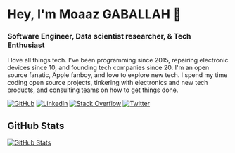 # Hey, I'm Moaaz GABALLAH 👋

### Software Engineer, Data scientist researcher, & Tech Enthusiast

I love all things tech. I've been programming since 2015, repairing electronic devices since 10, and founding tech companies since 20. I'm an open source fanatic, Apple fanboy, and love to explore new tech. I spend my time coding open source projects, tinkering with electronics and new tech products, and consulting teams on how to get things done.

[![GitHub](https://img.shields.io/badge/GitHub-Moaaz_Gaballah-black)](https://github.com/MoaazGaballah)
[![LinkedIn](https://img.shields.io/badge/LinkedIn-Moaaz_Gaballah-blue)](https://www.linkedin.com/in/moaazgaballah/)
[![Stack Overflow](https://img.shields.io/badge/Stack&nbsp;Overflow-Moaaz_Gaballah-orange)](https://stackoverflow.com/users/11275490/moaaz-gaballah)
[![Twitter](https://img.shields.io/twitter/url.svg?label=Follow%20%40gaballah_moaaz&style=social&url=https%3A%2F%2Ftwitter.com%2Fgaballah_moaaz)](https://twitter.com/gaballah_moaaz)

## GitHub Stats

[![GitHub Stats](https://github-readme-stats.vercel.app/api?username=MoaazGaballah&&show_icons=true)](https://github.com/MoaazGab)
